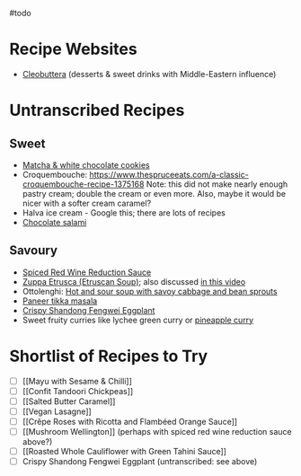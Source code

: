 #todo 
# Recipe Websites

- [Cleobuttera](https://cleobuttera.com/recipes/) (desserts & sweet drinks with Middle-Eastern influence)

# Untranscribed Recipes

## Sweet

- [Matcha & white chocolate cookies](https://www.cooking-therapy.com/matcha-white-chocolate-chip-cookies/#recipe)
- Croquembouche: https://www.thespruceeats.com/a-classic-croquembouche-recipe-1375168
  Note: this did not make nearly enough pastry cream; double the cream or even more. Also, maybe it would be nicer with a softer cream caramel?
- Halva ice cream - Google this; there are lots of recipes
- [Chocolate salami](https://www.vickisgreekrecipes.com/recipes/greek-chocolate-salami-with-dried-fruits-and-nuts-kormos/)

## Savoury

- [Spiced Red Wine Reduction Sauce](https://realgreekrecipes.com/red-wine-reduction-sauce/#recipe)
- [Zuppa Etrusca (Etruscan Soup)](https://reportergourmet.com/en/recipes/65-etruscan-soup-aimo-moroni-alessandro-negrini-e-fabio-pisani); also discussed [in this video](https://www.youtube.com/watch?v=Tx3xoCThDbE)
- Ottolenghi: [Hot and sour soup with savoy cabbage and bean sprouts](https://ottolenghi.co.uk/pages/recipes/hot-sour-soup-savoy-cabbage-bean-sprouts)
- [Paneer tikka masala](https://www.indianhealthyrecipes.com/paneer-tikka-masala-recipe-sanjeev-kapoor/#wprm-recipe-container-38270)
- [Crispy Shandong Fengwei Eggplant](https://youtu.be/1KJN_q6q0co)
- Sweet fruity curries like lychee green curry or [pineapple curry](https://getinspiredeveryday.com/food/pineapple-curry/#recipe)

# Shortlist of Recipes to Try

- [ ] [[Mayu with Sesame & Chilli]]
- [ ] [[Confit Tandoori Chickpeas]]
- [ ] [[Salted Butter Caramel]]
- [ ] [[Vegan Lasagne]]
- [ ] [[Crêpe Roses with Ricotta and Flambéed Orange Sauce]]
- [ ] [[Mushroom Wellington]] (perhaps with spiced red wine reduction sauce above?)
- [ ] [[Roasted Whole Cauliflower with Green Tahini Sauce]]
- [ ] Crispy Shandong Fengwei Eggplant (untranscribed: see above)
